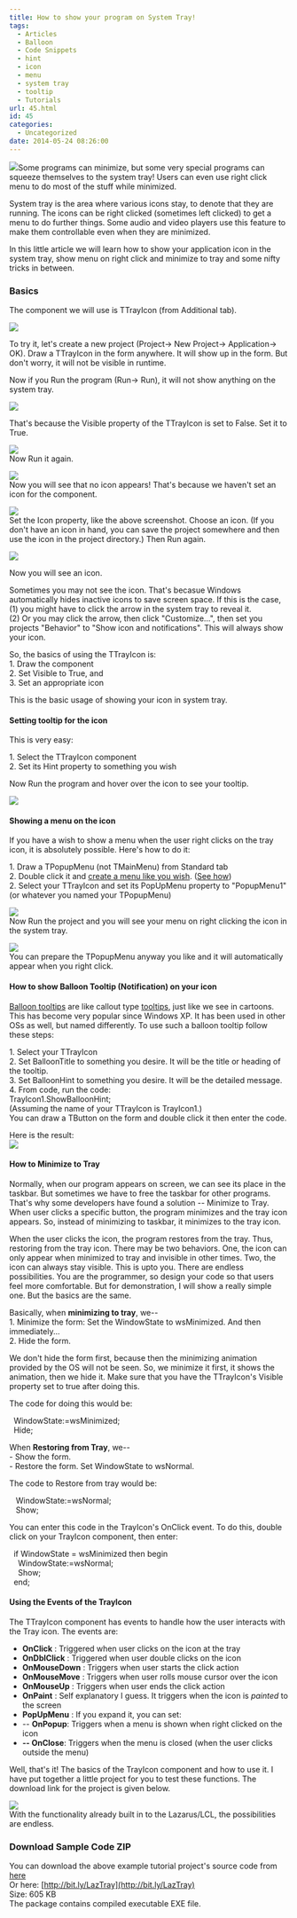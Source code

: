 ```yaml
---
title: How to show your program on System Tray!
tags:
  - Articles
  - Balloon
  - Code Snippets
  - hint
  - icon
  - menu
  - system tray
  - tooltip
  - Tutorials
url: 45.html
id: 45
categories:
  - Uncategorized
date: 2014-05-24 08:26:00
---
```


![](how-to-show-your-program-on-system-tray/TrayIcon-Article-Thumb.gif)Some programs can minimize, but some very special programs can squeeze themselves to the system tray! Users can even use right click menu to do most of the stuff while minimized.  
  
  
System tray is the area where various icons stay, to denote that they are running. The icons can be right clicked (sometimes left clicked) to get a menu to do further things. Some audio and video players use this feature to make them controllable even when they are minimized.  
  
In this little article we will learn how to show your application icon in the system tray, show menu on right click and minimize to tray and some nifty tricks in between.  
  

### Basics

  
The component we will use is TTrayIcon (from Additional tab).  
  
![](how-to-show-your-program-on-system-tray/TrayIcon-Component.gif)  
  
To try it, let's create a new project (Project-> New Project-> Application-> OK). Draw a TTrayIcon in the form anywhere. It will show up in the form. But don't worry, it will not be visible in runtime.  
  
Now if you Run the program (Run-> Run), it will not show anything on the system tray.  
  
![](how-to-show-your-program-on-system-tray/system-tray-1.gif)  
  
That's because the Visible property of the TTrayIcon is set to False. Set it to True.  
  
![](how-to-show-your-program-on-system-tray/system-tray-2.gif)  
Now Run it again.  
  
![](how-to-show-your-program-on-system-tray/system-tray-3.gif)  
Now you will see that no icon appears! That's because we haven't set an icon for the component.  
  
![](how-to-show-your-program-on-system-tray/system-tray-4.gif)  
Set the Icon property, like the above screenshot. Choose an icon. (If you don't have an icon in hand, you can save the project somewhere and then use the icon in the project directory.) Then Run again.  
  
![](how-to-show-your-program-on-system-tray/system-tray-5.gif)  
  
Now you will see an icon.  
  
Sometimes you may not see the icon. That's becasue Windows automatically hides inactive icons to save screen space. If this is the case,  
(1) you might have to click the arrow in the system tray to reveal it.  
(2) Or you may click the arrow, then click "Customize...", then set you projects "Behavior" to "Show icon and notifications". This will always show your icon.  
  
So, the basics of using the TTrayIcon is:  
1\. Draw the component  
2\. Set Visible to True, and  
3\. Set an appropriate icon  
  
This is the basic usage of showing your icon in system tray.  
  

#### Setting tooltip for the icon

  
This is very easy:  
  
1\. Select the TTrayIcon component  
2\. Set its Hint property to something you wish  
  
Now Run the program and hover over the icon to see your tooltip.  
  
![](how-to-show-your-program-on-system-tray/system-tray-8.gif)  
  

#### Showing a menu on the icon

  
If you have a wish to show a menu when the user right clicks on the tray icon, it is absolutely possible. Here's how to do it:  
  
1\. Draw a TPopupMenu (not TMainMenu) from Standard tab  
2\. Double click it and [create a menu like you wish](http://lazplanet.blogspot.com/2013/08/3-ways-to-use-popup-menus-in-lazarus.html). ([See how](http://lazplanet.blogspot.com/2013/08/3-ways-to-use-popup-menus-in-lazarus.html))  
2\. Select your TTrayIcon and set its PopUpMenu property to "PopupMenu1" (or whatever you named your TPopupMenu)  
  
![](how-to-show-your-program-on-system-tray/system-tray-6.gif)  
Now Run the project and you will see your menu on right clicking the icon in the system tray.  
  
![](how-to-show-your-program-on-system-tray/system-tray-7.gif)  
You can prepare the TPopupMenu anyway you like and it will automatically appear when you right click.  
  

#### How to show Balloon Tooltip (Notification) on your icon

  
[Balloon tooltips](http://en.wikipedia.org/wiki/Balloon_help) are like callout type [tooltips](http://en.wikipedia.org/wiki/Tooltip), just like we see in cartoons. This has become very popular since Windows XP. It has been used in other OSs as well, but named differently. To use such a balloon tooltip follow these steps:  
  
1\. Select your TTrayIcon  
2\. Set BalloonTitle to something you desire. It will be the title or heading of the tooltip.  
3\. Set BalloonHint to something you desire. It will be the detailed message.  
4\. From code, run the code:  
TrayIcon1.ShowBalloonHint;  
(Assuming the name of your TTrayIcon is TrayIcon1.)  
You can draw a TButton on the form and double click it then enter the code.  
  
Here is the result:  
![](how-to-show-your-program-on-system-tray/system-tray-9.gif)  
  

#### How to Minimize to Tray

  
Normally, when our program appears on screen, we can see its place in the taskbar. But sometimes we have to free the taskbar for other programs. That's why some developers have found a solution -- Minimize to Tray. When user clicks a specific button, the program minimizes and the tray icon appears. So, instead of minimizing to taskbar, it minimizes to the tray icon.  
  
When the user clicks the icon, the program restores from the tray. Thus, restoring from the tray icon. There may be two behaviors. One, the icon can only appear when minimized to tray and invisible in other times. Two, the icon can always stay visible. This is upto you. There are endless possibilities. You are the programmer, so design your code so that users feel more comfortable. But for demonstration, I will show a really simple one. But the basics are the same.  
  
Basically, when **minimizing to tray**, we--  
1\. Minimize the form: Set the WindowState to wsMinimized. And then immediately...  
2\. Hide the form.  
  
We don't hide the form first, because then the minimizing animation provided by the OS will not be seen. So, we minimize it first, it shows the animation, then we hide it. Make sure that you have the TTrayIcon's Visible property set to true after doing this.  
  
The code for doing this would be:  

  WindowState:=wsMinimized;  
  Hide;

  
When **Restoring from Tray**, we--  
\- Show the form.  
\- Restore the form. Set WindowState to wsNormal.  
  
The code to Restore from tray would be:  

   WindowState:=wsNormal;  
   Show;

  
You can enter this code in the TrayIcon's OnClick event. To do this, double click on your TrayIcon component, then enter:  

  if WindowState = wsMinimized then begin  
    WindowState:=wsNormal;  
    Show;  
  end;

  

#### Using the Events of the TrayIcon

  
The TTrayIcon component has events to handle how the user interacts with the Tray icon. The events are:  

*   **OnClick** : Triggered when user clicks on the icon at the tray
*   **OnDblClick** : Triggered when user double clicks on the icon
*   **OnMouseDown** : Triggers when user starts the click action
*   **OnMouseMove** : Triggers when user rolls mouse cursor over the icon
*   **OnMouseUp** : Triggers when user ends the click action
*   **OnPaint** : Self explanatory I guess. It triggers when the icon is _painted_ to the screen
*   **PopUpMenu** : If you expand it, you can set:
*   \-- **OnPopup**: Triggers when a menu is shown when right clicked on the icon
*   **\-- OnClose**: Triggers when the menu is closed (when the user clicks outside the menu)

  
Well, that's it! The basics of the TrayIcon component and how to use it. I have put together a little project for you to test these functions. The download link for the project is given below.  
  
![](how-to-show-your-program-on-system-tray/TrayIconTest-Project.gif)  
With the functionality already built in to the Lazarus/LCL, the possibilities are endless.  
  
  

### Download Sample Code ZIP

You can download the above example tutorial project's source code from [here](https://www.dropbox.com/s/xvmap95ydvgjxop/TrayIcon_Test.zip?dl=1)  
Or here: [http://bit.ly/LazTray](http://bit.ly/LazTray)  
Size: 605 KB  
The package contains compiled executable EXE file.